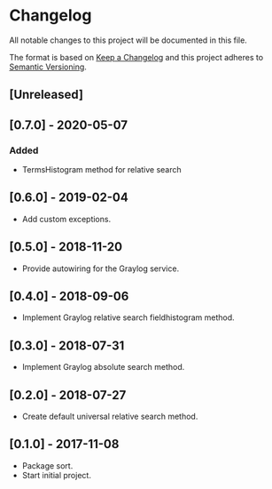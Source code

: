 # Changelog
All notable changes to this project will be documented in this file.

The format is based on [Keep a Changelog](http://keepachangelog.com/en/1.0.0/)
and this project adheres to [Semantic Versioning](http://semver.org/spec/v2.0.0.html).

## [Unreleased]

## [0.7.0] - 2020-05-07
### Added

- TermsHistogram method for relative search

## [0.6.0] - 2019-02-04

- Add custom exceptions.

## [0.5.0] - 2018-11-20

- Provide autowiring for the Graylog service.

## [0.4.0] - 2018-09-06

- Implement Graylog relative search fieldhistogram method.


## [0.3.0] - 2018-07-31

- Implement Graylog absolute search method.


## [0.2.0] - 2018-07-27

- Create default universal relative search method.


## [0.1.0] - 2017-11-08

- Package sort.
- Start initial project.
